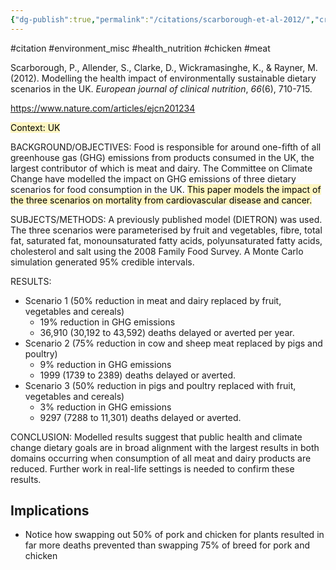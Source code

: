 ```yaml
---
{"dg-publish":true,"permalink":"/citations/scarborough-et-al-2012/","created":"2024-04-22T13:05:52.000+01:00","updated":"2025-10-10T23:58:14.821+01:00"}
---
```


#citation #environment_misc #health_nutrition #chicken #meat 

Scarborough, P., Allender, S., Clarke, D., Wickramasinghe, K., & Rayner, M. (2012). Modelling the health impact of environmentally sustainable dietary scenarios in the UK. _European journal of clinical nutrition_, _66_(6), 710-715.

https://www.nature.com/articles/ejcn201234

<mark style="background: #FFF3A3A6;">Context: UK</mark>

BACKGROUND/OBJECTIVES: Food is responsible for around one-fifth of all greenhouse gas (GHG) emissions from products
consumed in the UK, the largest contributor of which is meat and dairy. The Committee on Climate Change have modelled the
impact on GHG emissions of three dietary scenarios for food consumption in the UK. <mark style="background: #FFF3A3A6;">This paper models the impact of the three scenarios on mortality from cardiovascular disease and cancer.</mark>

SUBJECTS/METHODS: A previously published model (DIETRON) was used. The three scenarios were parameterised by fruit and
vegetables, fibre, total fat, saturated fat, monounsaturated fatty acids, polyunsaturated fatty acids, cholesterol and salt using the
2008 Family Food Survey. A Monte Carlo simulation generated 95% credible intervals.

RESULTS: 
- Scenario 1 (50% reduction in meat and dairy replaced by fruit, vegetables and cereals)
	- 19% reduction in GHG emissions
	- 36,910 (30,192 to 43,592) deaths delayed or averted per year. 
- Scenario 2 (75% reduction in cow and sheep meat replaced by pigs and poultry)
	- 9% reduction in GHG emissions
	- 1999 (1739 to 2389) deaths delayed or averted. 
- Scenario 3 (50% reduction in pigs and poultry replaced with fruit, vegetables and cereals)
	- 3% reduction in GHG emissions
	- 9297 (7288 to 11,301) deaths delayed or averted.

CONCLUSION: Modelled results suggest that public health and climate change dietary goals are in broad alignment with the
largest results in both domains occurring when consumption of all meat and dairy products are reduced. Further work in real-life
settings is needed to confirm these results.

## Implications
- Notice how swapping out 50% of pork and chicken for plants resulted in far more deaths prevented than swapping 75% of breed for pork and chicken
